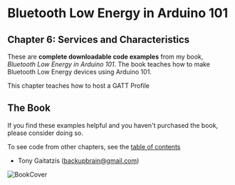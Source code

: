 # Bluetooth Low Energy in Arduino 101

## Chapter 6: Services and Characteristics


These are **complete downloadable code examples** from my book, _Bluetooth Low Energy in Arduino 101_.  The book teaches how to make Bluetooth Low Energy devices using Arduino 101.

This chapter teaches how to host a GATT Profile

## The Book

If you find these examples helpful and you haven't purchased the book, please consider doing so.

To see code from other chapters, see the [table of contents](https://github.com/BluetoothLowEnergyInArduino101/Book)

- Tony Gaitatzis (<backupbrain@gmail.com>)

![BookCover](https://github.com/BluetoothLowEnergyIniOSSwift/Book/blob/master/Bluetooth%20Low%20Energy%20in%20Arduino%20101%20Cover.png)
